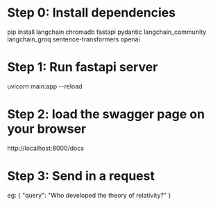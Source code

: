 # Step 0: Install dependencies
pip install langchain chromadb fastapi pydantic langchain_community langchain_groq sentence-transformers openai

# Step 1: Run fastapi server
uvicorn main:app --reload

# Step 2: load the swagger page on your browser
http://localhost:8000/docs

# Step 3: Send in a request
eg: {
  "query": "Who developed the theory of relativity?"
}